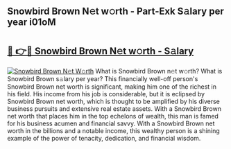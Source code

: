 ## Snowbird Brown N𝚎t w𝚘rth - Part-Exk S𝚊lary per year i01oM

# <h2><a href="http://gc3v84h.nevu.top/?p=Snowbird+Brown">🔗 👉🔴 Snowbird Brown N𝚎t w𝚘rth - S𝚊lary</a></h2>

[![Snowbird Brown N𝚎t W𝚘rth](https://i.imgur.com/Oavwk0R.jpeg)](http://gc3v84h.nevu.top/?p=Snowbird+Brown)
What is Snowbird Brown n𝚎t w𝚘rth? What is Snowbird Brown s𝚊lary per year?
This financially well-off person's Snowbird Brown net worth is significant, making him one of the richest in his field. His income from his job is considerable, but it is eclipsed by Snowbird Brown net worth, which is thought to be amplified by his diverse business pursuits and extensive real estate assets. With a Snowbird Brown net worth that places him in the top echelons of wealth, this man is famed for his business acumen and financial savvy. With a Snowbird Brown net worth in the billions and a notable income, this wealthy person is a shining example of the power of tenacity, dedication, and financial wisdom.
